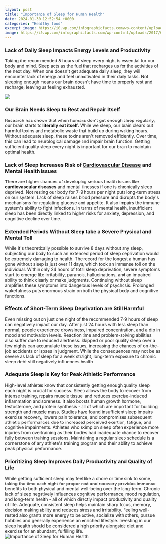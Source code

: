 ```yaml
---
layout: post
title: "Importance of Sleep for Human Health"
date: 2024-01-30 12:52:54 +0000
categories: "Healthy food"
excerpt_image: https://i0.wp.com/infographicfacts.com/wp-content/uploads/2017/07/healthy-sleep-healthy-fit.jpg?fit=736%2C1137
image: https://i0.wp.com/infographicfacts.com/wp-content/uploads/2017/07/healthy-sleep-healthy-fit.jpg?fit=736%2C1137
---
```


### Lack of Daily Sleep Impacts Energy Levels and Productivity
Taking the recommended 8 hours of sleep every night is essential for our body and mind. Sleep acts as the fuel that recharges us for the activities of the next day. When one doesn't get adequate daily sleep, they will encounter lack of energy and feel unmotivated in their daily tasks. Not sleeping enough means our brain doesn't have time to properly rest and recharge, leaving us feeling exhausted.

![](https://www.mysouthernhealth.com/wp-content/uploads/2015/09/09_15_I_PowerofSleep-copy.jpg)
### Our Brain Needs Sleep to Rest and Repair Itself
Research has shown that when humans don't get enough sleep regularly, our brain starts to **literally eat itself.** While we sleep, our brain clears out harmful toxins and metabolic waste that build up during waking hours. Without adequate sleep, these toxins aren't removed efficiently. Over time, this can lead to neurological damage and impair brain function. Getting sufficient quality sleep every night is important for our brain to maintain optimal health.
### Lack of Sleep Increases Risk of [Cardiovascular Disease](https://fistore.mysenprints.com/collection/able) and Mental Health Issues
There are higher chances of developing serious health issues like **cardiovascular diseases** and mental illnesses if one is chronically sleep deprived. Not resting our body for 7-9 hours per night puts long-term stress on our system. Lack of sleep raises blood pressure and disrupts the body's mechanisms for regulating glucose and appetite. It also impairs the immune system's ability to fight infections. In terms of mental health, insufficient sleep has been directly linked to higher risks for anxiety, depression, and cognitive decline over time. 
### Extended Periods Without Sleep take a Severe Physical and Mental Toll
While it's theoretically possible to survive 8 days without any sleep, subjecting our body to such an extended period of sleep deprivation would be extremely damaging to health. The record for the longest a human has gone without sleep is just over 11 days, which took an immense toll on the individual. Within only 24 hours of total sleep deprivation, severe symptoms start to emerge like irritability, paranoia, hallucinations, and an impaired ability to think clearly or make judgments. Continuing without sleep amplifies these symptoms into dangerous levels of psychosis. Prolonged wakefulness puts enormous strain on both the physical body and cognitive functions.
### Effects of Short-Term Sleep Deprivation are Still Harmful
Even missing out on just one night of the recommended 7-9 hours of sleep can negatively impact our day. After just 24 hours with less sleep than normal, people experience drowsiness, impaired concentration, and a dip in mood and motivation levels. Reaction time and problem-solving abilities also suffer due to reduced alertness. Skipped or poor quality sleep over a few nights can accumulate these issues, increasing the chances of on-the-job accidents or lapses in judgment. While the consequences may not be as severe as lack of sleep for a week straight, long-term exposure to chronic sleep debt still negatively influences health.
### Adequate Sleep is Key for Peak Athletic Performance  
High-level athletes know that consistently getting enough quality sleep each night is crucial for success. Sleep allows the body to recover from intense training, repairs muscle tissue, and reduces exercise-induced inflammation and soreness. It also boosts human growth hormone, testosterone, and protein synthesis - all of which are important for building strength and muscle mass. Studies have found insufficient sleep impairs exercise recovery, lowers pain tolerance, and compromises subsequent athletic performances due to increased perceived exertion, fatigue, and cognitive impairments. Athletes who skimp on sleep often experience more injuries from overtraining as their bodies had inadequate chance to recover fully between training sessions. Maintaining a regular sleep schedule is a cornerstone of any athlete's training program and their ability to achieve peak physical performance.
### Prioritizing Sleep Improves Daily Productivity and Quality of Life
While getting sufficient sleep may feel like a chore or time sink to some, taking the time each night for proper rest and recovery provides immense benefits to both physical and mental well-being over the long-term. Chronic lack of sleep negatively influences cognitive performance, mood regulation, and long-term health - all of which directly impact productivity and quality of life. Adequate, consistent sleep helps maintain sharp focus, memory, decision making ability and reduces stress and irritability. Feeling well-rested also grants more energy to be active, socialize with others, pursue hobbies and generally experience an enriched lifestyle. Investing in our sleep health should be considered a high priority alongside diet and exercise for an abundant, fulfilling life.
![Importance of Sleep for Human Health](https://i0.wp.com/infographicfacts.com/wp-content/uploads/2017/07/healthy-sleep-healthy-fit.jpg?fit=736%2C1137)